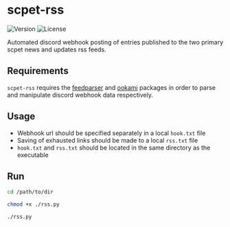 # scpet-rss
![Version](https://img.shields.io/badge/version-v1.0-blue)
![License](https://img.shields.io/badge/license-GPLv3-orange)

Automated discord webhook posting of entries published to the two primary scpet news and updates rss feeds.

## Requirements
`scpet-rss` requires the [feedparser](https://github.com/kurtmckee/feedparser) and [ookami](https://github.com/tainn1/ookami) packages in order to parse and manipulate discord webhook data respectively.

## Usage
- Webhook url should be specified separately in a local `hook.txt` file
- Saving of exhausted links should be made to a local `rss.txt` file
- `hook.txt` and `rss.txt` should be located in the same directory as the executable

## Run
```sh
cd /path/to/dir

chmod +x ./rss.py

./rss.py
```
